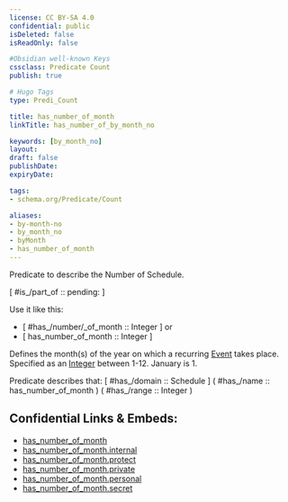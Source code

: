```yaml
---
license: CC BY-SA 4.0
confidential: public
isDeleted: false
isReadOnly: false

#Obsidian well-known Keys
cssclass: Predicate Count
publish: true

# Hugo Tags
type: Predi_Count

title: has_number_of_month
linkTitle: has_number_of_by_month_no

keywords: [by_month_no]
layout: 
draft: false
publishDate:
expiryDate: 

tags:
- schema.org/Predicate/Count

aliases:
- by-month-no
- by_month_no
- byMonth
- has_number_of_month
---
```


Predicate to describe the Number of Schedule.

[ #is_/part_of :: pending: ]

Use it like this: 
- [ #has_/number/_of_month :: Integer ] or 
- [ has_number_of_month :: Integer ] 

Defines the month(s) of the year on which a recurring <a class="localLink" href="/Event">Event</a> takes place. Specified as an <a class="localLink" href="/Integer">Integer</a> between 1-12. January is 1.

Predicate describes that: 
[ #has_/domain  :: Schedule ]
( #has_/name :: has_number_of_month )
( #has_/range :: Integer )



## Confidential Links & Embeds: 
- [has_number_of_month](../../../../_public/schema.org/Predicate/Counts/has_number_of_month.md) 
- [has_number_of_month.internal](../../../../_internal/schema.org/Predicate/Counts/has_number_of_month.internal.md) 
- [has_number_of_month.protect](../../../../_protect/schema.org/Predicate/Counts/has_number_of_month.protect.md) 
- [has_number_of_month.private](../../../../_private/schema.org/Predicate/Counts/has_number_of_month.private.md) 
- [has_number_of_month.personal](../../../../_personal/schema.org/Predicate/Counts/has_number_of_month.personal.md) 
- [has_number_of_month.secret](../../../../_secret/schema.org/Predicate/Counts/has_number_of_month.secret.md) 
